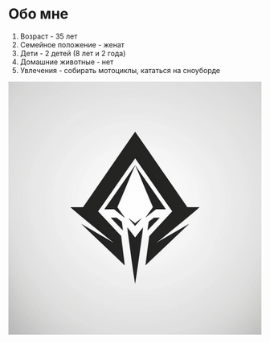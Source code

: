 # Обо мне
 1. Возраст - 35 лет
 2. Семейное положение - женат
 3. Дети - 2 детей (8 лет и 2 года)
 4. Домашние животные - нет
 5. Увлечения - собирать мотоциклы, кататься на сноуборде
   
   ![Моё фото](img\LOGO-Artecon.jpg)
